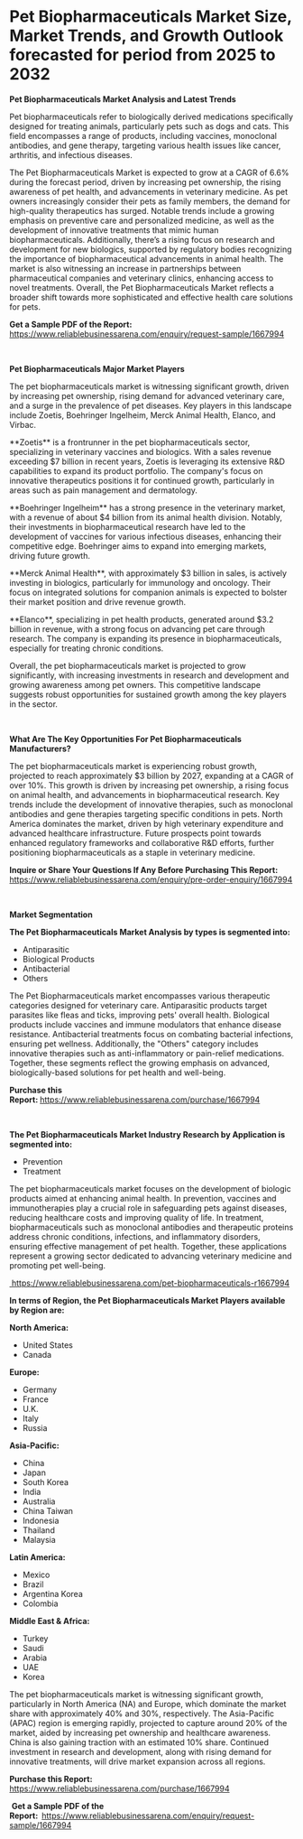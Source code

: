<p><h1>Pet Biopharmaceuticals Market Size, Market Trends, and Growth Outlook forecasted for period from 2025 to 2032</h1></p><p><strong>Pet Biopharmaceuticals Market Analysis and Latest Trends</strong></p>
<p><p>Pet biopharmaceuticals refer to biologically derived medications specifically designed for treating animals, particularly pets such as dogs and cats. This field encompasses a range of products, including vaccines, monoclonal antibodies, and gene therapy, targeting various health issues like cancer, arthritis, and infectious diseases. </p><p>The Pet Biopharmaceuticals Market is expected to grow at a CAGR of 6.6% during the forecast period, driven by increasing pet ownership, the rising awareness of pet health, and advancements in veterinary medicine. As pet owners increasingly consider their pets as family members, the demand for high-quality therapeutics has surged. Notable trends include a growing emphasis on preventive care and personalized medicine, as well as the development of innovative treatments that mimic human biopharmaceuticals. Additionally, there’s a rising focus on research and development for new biologics, supported by regulatory bodies recognizing the importance of biopharmaceutical advancements in animal health. The market is also witnessing an increase in partnerships between pharmaceutical companies and veterinary clinics, enhancing access to novel treatments. Overall, the Pet Biopharmaceuticals Market reflects a broader shift towards more sophisticated and effective health care solutions for pets.</p></p>
<p><strong>Get a Sample PDF of the Report:&nbsp;</strong> <a href="https://www.reliablebusinessarena.com/enquiry/request-sample/1667994?utm_campaign=2639&utm_medium=2&utm_source=Github&utm_content=ia&utm_term=19042025&utm_id=pet-biopharmaceuticals">https://www.reliablebusinessarena.com/enquiry/request-sample/1667994</a></p>
<p>&nbsp;</p>
<p><strong>Pet Biopharmaceuticals Major Market Players</strong></p>
<p><p>The pet biopharmaceuticals market is witnessing significant growth, driven by increasing pet ownership, rising demand for advanced veterinary care, and a surge in the prevalence of pet diseases. Key players in this landscape include Zoetis, Boehringer Ingelheim, Merck Animal Health, Elanco, and Virbac.</p><p>**Zoetis** is a frontrunner in the pet biopharmaceuticals sector, specializing in veterinary vaccines and biologics. With a sales revenue exceeding $7 billion in recent years, Zoetis is leveraging its extensive R&D capabilities to expand its product portfolio. The company's focus on innovative therapeutics positions it for continued growth, particularly in areas such as pain management and dermatology.</p><p>**Boehringer Ingelheim** has a strong presence in the veterinary market, with a revenue of about $4 billion from its animal health division. Notably, their investments in biopharmaceutical research have led to the development of vaccines for various infectious diseases, enhancing their competitive edge. Boehringer aims to expand into emerging markets, driving future growth.</p><p>**Merck Animal Health**, with approximately $3 billion in sales, is actively investing in biologics, particularly for immunology and oncology. Their focus on integrated solutions for companion animals is expected to bolster their market position and drive revenue growth.</p><p>**Elanco**, specializing in pet health products, generated around $3.2 billion in revenue, with a strong focus on advancing pet care through research. The company is expanding its presence in biopharmaceuticals, especially for treating chronic conditions.</p><p>Overall, the pet biopharmaceuticals market is projected to grow significantly, with increasing investments in research and development and growing awareness among pet owners. This competitive landscape suggests robust opportunities for sustained growth among the key players in the sector.</p></p>
<p>&nbsp;</p>
<p><strong>What Are The Key Opportunities For Pet Biopharmaceuticals Manufacturers?</strong></p>
<p><p>The pet biopharmaceuticals market is experiencing robust growth, projected to reach approximately $3 billion by 2027, expanding at a CAGR of over 10%. This growth is driven by increasing pet ownership, a rising focus on animal health, and advancements in biopharmaceutical research. Key trends include the development of innovative therapies, such as monoclonal antibodies and gene therapies targeting specific conditions in pets. North America dominates the market, driven by high veterinary expenditure and advanced healthcare infrastructure. Future prospects point towards enhanced regulatory frameworks and collaborative R&D efforts, further positioning biopharmaceuticals as a staple in veterinary medicine.</p></p>
<p><strong>Inquire or Share Your Questions If Any Before Purchasing This Report:</strong> <a href="https://www.reliablebusinessarena.com/enquiry/pre-order-enquiry/1667994?utm_campaign=2639&utm_medium=2&utm_source=Github&utm_content=ia&utm_term=19042025&utm_id=pet-biopharmaceuticals">https://www.reliablebusinessarena.com/enquiry/pre-order-enquiry/1667994</a></p>
<p>&nbsp;</p>
<p><strong>Market Segmentation</strong></p>
<p><strong>The Pet Biopharmaceuticals Market Analysis by types is segmented into:</strong></p>
<p><ul><li>Antiparasitic</li><li>Biological Products</li><li>Antibacterial</li><li>Others</li></ul></p>
<p><p>The Pet Biopharmaceuticals market encompasses various therapeutic categories designed for veterinary care. Antiparasitic products target parasites like fleas and ticks, improving pets' overall health. Biological products include vaccines and immune modulators that enhance disease resistance. Antibacterial treatments focus on combating bacterial infections, ensuring pet wellness. Additionally, the "Others" category includes innovative therapies such as anti-inflammatory or pain-relief medications. Together, these segments reflect the growing emphasis on advanced, biologically-based solutions for pet health and well-being.</p></p>
<p><strong>Purchase this Report:&nbsp;</strong><a href="https://www.reliablebusinessarena.com/purchase/1667994?utm_campaign=2639&utm_medium=2&utm_source=Github&utm_content=ia&utm_term=19042025&utm_id=pet-biopharmaceuticals">https://www.reliablebusinessarena.com/purchase/1667994</a></p>
<p>&nbsp;</p>
<p><strong>The Pet Biopharmaceuticals Market Industry Research by Application is segmented into:</strong></p>
<p><ul><li>Prevention</li><li>Treatment</li></ul></p>
<p><p>The pet biopharmaceuticals market focuses on the development of biologic products aimed at enhancing animal health. In prevention, vaccines and immunotherapies play a crucial role in safeguarding pets against diseases, reducing healthcare costs and improving quality of life. In treatment, biopharmaceuticals such as monoclonal antibodies and therapeutic proteins address chronic conditions, infections, and inflammatory disorders, ensuring effective management of pet health. Together, these applications represent a growing sector dedicated to advancing veterinary medicine and promoting pet well-being.</p></p>
<p><a href="https://www.reliablebusinessarena.com/pet-biopharmaceuticals-r1667994?utm_campaign=2639&utm_medium=2&utm_source=Github&utm_content=ia&utm_term=19042025&utm_id=pet-biopharmaceuticals">&nbsp;https://www.reliablebusinessarena.com/pet-biopharmaceuticals-r1667994</a></p>
<p><strong>In terms of Region, the Pet Biopharmaceuticals Market Players available by Region are:</strong></p>
<p>
    <p> <strong> North America: </strong>
        <ul>
            <li>United States</li>
            <li>Canada</li>
        </ul>
        </p> 
    <p> <strong> Europe: </strong>
        <ul>
            <li>Germany</li>
            <li>France</li>
            <li>U.K.</li>
            <li>Italy</li>
            <li>Russia</li>
        </ul>
        </p> 
    <p> <strong> Asia-Pacific: </strong>
        <ul>
            <li>China</li>
            <li>Japan</li>
            <li>South Korea</li>
            <li>India</li>
            <li>Australia</li>
            <li>China Taiwan</li>
            <li>Indonesia</li>
            <li>Thailand</li>
            <li>Malaysia</li>
        </ul>
        </p> 
    <p> <strong> Latin America: </strong>
        <ul>
            <li>Mexico</li>
            <li>Brazil</li>
            <li>Argentina Korea</li>
            <li>Colombia</li>
        </ul>
        </p> 
    <p> <strong> Middle East & Africa: </strong>
        <ul>
            <li>Turkey</li>
            <li>Saudi</li>
            <li>Arabia</li>
            <li>UAE</li>
            <li>Korea</li>
        </ul>
    </p>
    </p>
<p><p>The pet biopharmaceuticals market is witnessing significant growth, particularly in North America (NA) and Europe, which dominate the market share with approximately 40% and 30%, respectively. The Asia-Pacific (APAC) region is emerging rapidly, projected to capture around 20% of the market, aided by increasing pet ownership and healthcare awareness. China is also gaining traction with an estimated 10% share. Continued investment in research and development, along with rising demand for innovative treatments, will drive market expansion across all regions.</p></p>
<p><strong>Purchase this Report: </strong><a href="https://www.reliablebusinessarena.com/purchase/1667994?utm_campaign=2639&utm_medium=2&utm_source=Github&utm_content=ia&utm_term=19042025&utm_id=pet-biopharmaceuticals">https://www.reliablebusinessarena.com/purchase/1667994</a></p>
<p>&nbsp;<strong>Get a Sample PDF of the Report:&nbsp;&nbsp;</strong><a href="https://www.reliablebusinessarena.com/enquiry/request-sample/1667994?utm_campaign=2639&utm_medium=2&utm_source=Github&utm_content=ia&utm_term=19042025&utm_id=pet-biopharmaceuticals">https://www.reliablebusinessarena.com/enquiry/request-sample/1667994</a></p>
<p><strong></strong></p>
<p><p></p><p></p><p></p></p>